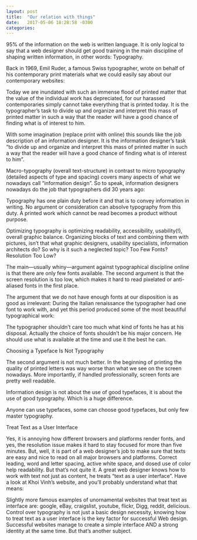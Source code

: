 ```yaml
---
layout: post
title:  "Our relation with things"
date:   2017-05-06 18:28:58 -0300
categories:
---
```


95% of the information on the web is written language. It is only logical to say that a web designer should get good training in the main discipline of shaping written information, in other words: Typography.

Back in 1969, Emil Ruder, a famous Swiss typographer, wrote on behalf of his contemporary print materials what we could easily say about our contemporary websites:

Today we are inundated with such an immense flood of printed matter that the value of the individual work has depreciated, for our harassed contemporaries simply cannot take everything that is printed today. It is the typographer’s task to divide up and organize and interpret this mass of printed matter in such a way that the reader will have a good chance of finding what is of interest to him.

With some imagination (replace print with online) this sounds like the job description of an information designer. It is the information designer’s task “to divide up and organize and interpret this mass of printed matter in such a way that the reader will have a good chance of finding what is of interest to him”.

Macro-typography (overall text-structure) in contrast to micro typography (detailed aspects of type and spacing) covers many aspects of what we nowadays call “information design”. So to speak, information designers nowadays do the job that typographers did 30 years ago:

Typography has one plain duty before it and that is to convey information in writing. No argument or consideration can absolve typography from this duty. A printed work which cannot be read becomes a product without purpose.

Optimizing typography is optimizing readability, accessibility, usability(!), overall graphic balance. Organizing blocks of text and combining them with pictures, isn’t that what graphic designers, usability specialists, information architects do? So why is it such a neglected topic?
Too Few Fonts? Resolution Too Low?

The main—usually whiny—argument against typographical discipline online is that there are only few fonts available. The second argument is that the screen resolution is too low, which makes it hard to read pixelated or anti-aliased fonts in the first place.

The argument that we do not have enough fonts at our disposition is as good as irrelevant: During the Italian renaissance the typographer had one font to work with, and yet this period produced some of the most beautiful typographical work:

The typographer shouldn’t care too much what kind of fonts he has at his disposal. Actually the choice of fonts shouldn’t be his major concern. He should use what is available at the time and use it the best he can.

Choosing a Typeface Is Not Typography

The second argument is not much better. In the beginning of printing the quality of printed letters was way worse than what we see on the screen nowadays. More importantly, if handled professionally, screen fonts are pretty well readable.

Information design is not about the use of good typefaces, it is about the use of good typography. Which is a huge difference.

Anyone can use typefaces, some can choose good typefaces, but only few master typography.

Treat Text as a User Interface

Yes, it is annoying how different browsers and platforms render fonts, and yes, the resolution issue makes it hard to stay focused for more than five minutes. But, well, it is part of a web designer’s job to make sure that texts are easy and nice to read on all major browsers and platforms. Correct leading, word and letter spacing, active white space, and dosed use of color help readability. But that’s not quite it. A great web designer knows how to work with text not just as content, he treats “text as a user interface”. Have a look at Khoi Vinh’s website, and you’ll probably understand what that means:

Slightly more famous examples of unornamental websites that treat text as interface are: google, eBay, craigslist, youtube, flickr, Digg, reddit, delicious. Control over typography is not just a basic design necessity, knowing how to treat text as a user interface is the key factor for successful Web design. Successful websites manage to create a simple interface AND a strong identity at the same time. But that’s another subject.

